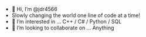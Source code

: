 - 👋 Hi, I’m @jdr4566
- Slowly changing the world one line of code at a time!
- 👀 I’m interested in ... C++ / C# / Python / SQL 
- 💞️ I’m looking to collaborate on ... Anything 



<!---
jdr4566/jdr4566 is a ✨ special ✨ repository because its `README.md` (this file) appears on your GitHub profile.
You can click the Preview link to take a look at your changes.
--->



